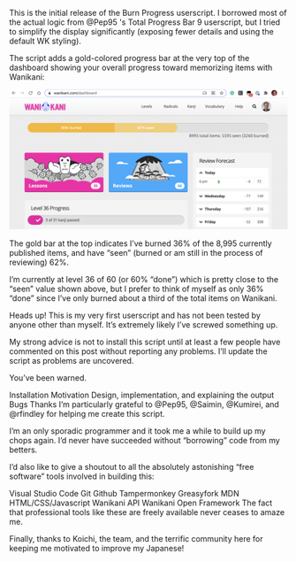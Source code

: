 This is the initial release of the Burn Progress userscript. I borrowed most of the actual logic from @Pep95 's Total Progress Bar 9 userscript, but I tried to simplify the display significantly (exposing fewer details and using the default WK styling).

The script adds a gold-colored progress bar at the very top of the dashboard
showing your overall progress toward memorizing items with Wanikani:

![burn-progess screenshot](./burn-progress-screenshot.png)

The gold bar at the top indicates I’ve burned 36% of the 8,995 currently published items, and have “seen” (burned or am still in the process of reviewing) 62%.

I’m currently at level 36 of 60 (or 60% “done”) which is pretty close to the “seen” value shown above, but I prefer to think of myself as only 36% “done” since I’ve only burned about a third of the total items on Wanikani.

Heads up!
This is my very first userscript and has not been tested by anyone other than myself. It’s extremely likely I’ve screwed something up.

My strong advice is not to install this script until at least a few people have commented on this post without reporting any problems. I’ll update the script as problems are uncovered.

You’ve been warned.

 Installation
 Motivation
 Design, implementation, and explaining the output
 Bugs
Thanks
I’m particularly grateful to @Pep95, @Saimin, @Kumirei, and @rfindley for helping me create this script.

I’m an only sporadic programmer and it took me a while to build up my chops again. I’d never have succeeded without “borrowing” code from my betters.

I’d also like to give a shoutout to all the absolutely astonishing “free software” tools involved in building this:

Visual Studio Code
Git
Github
Tampermonkey
Greasyfork
MDN
HTML/CSS/Javascript
Wanikani API
Wanikani Open Framework
The fact that professional tools like these are freely available never ceases to amaze me.

Finally, thanks to Koichi, the team, and the terrific community here for keeping me motivated to improve my Japanese!
